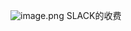 ![image.png](https://fenixhuang-1302994934.cos.ap-shanghai.myqcloud.com/qingyangxin/20240529012327.png)
SLACK的收费